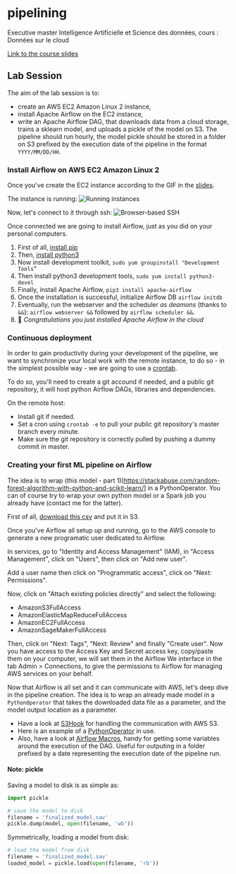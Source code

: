 # pipelining
Executive master Intelligence Artificielle et Science des données, cours : Données sur le cloud

[Link to the course slides](https://docs.google.com/presentation/d/1y02d8T-svCBt_LePXXv-q00uTskQCgrmHtUv6nTxF-Q/edit?usp=sharing)


## Lab Session 

The aim of the lab session is to:
- create an AWS EC2 Amazon Linux 2 instance,
- install Apache Airflow on the EC2 instance,
- write an Apache Airflow DAG, that downloads data from a cloud storage, trains a sklearn model, and uploads a pickle of the model on S3. The pipeline should run hourly, the model pickle should be stored in a folder on S3 prefixed by the execution date of the pipeline in the format `YYYY/MM/DD/HH`.


### Install Airflow on AWS EC2 Amazon Linux 2
Once you've create the EC2 instance according to the GIF in the [slides](https://docs.google.com/presentation/d/1y02d8T-svCBt_LePXXv-q00uTskQCgrmHtUv6nTxF-Q/edit?usp=sharing).

The instance is running:
![Running instances](https://github.com/faouzelfassi/pipelining/blob/master/doc/ec2_home.png?raw=true)

Now, let's connect to it through ssh:
![Browser-based SSH ](https://github.com/faouzelfassi/pipelining/blob/master/doc/ec2_ssh.png?raw=true)

Once connected we are going to install Airflow, just as you did on your personal computers.

1. First of all, [install pip](https://pip.pypa.io/en/stable/installing/)
1. Then, [install python3](https://aws.amazon.com/fr/premiumsupport/knowledge-center/ec2-linux-python3-boto3/)
1. Now install development toolkit, `sudo yum groupinstall "Development Tools”`
1. Then install python3 development tools, `sudo yum install python3-devel`
1. Finally, install Apache Airflow, `pip3 install apache-airflow`
1. Once the installation is successful, initialize Airflow DB `airflow initdb`
1. Eventually, run the webserver and the scheduler *as deamons* (thanks to `&&`): `airflow webserver &&` followed by `airflow scheduler &&`.
1. 🎉 *Congratulations you just installed Apache Airflow in the cloud*

### Continuous deployment
In order to gain productivity during your development of the pipeline, we want to synchronize your local work with the remote instance, to do so - in the simplest possible way - we are going to use a [crontab](https://doc.ubuntu-fr.org/cron).

To do so, you'll need to create a git accound if needed, and a public git repository, it will host python Airflow DAGs, libraries and dependencies.

On the remote host:
- Install git if needed.
- Set a cron using `crontab -e` to pull your public git repository's master branch every minute. 
- Make sure the git repository is correctly pulled by pushing a dummy commit in master.


### Creating your first ML pipeline on Airflow

The idea is to wrap (this model - part 1)[https://stackabuse.com/random-forest-algorithm-with-python-and-scikit-learn/] in a PythonOperator. You can of course try to wrap your own python model or a Spark job you already have (contact me for the latter).

First of all, [download this csv](https://drive.google.com/file/d/1mVmGNx6cbfvRHC_DvF12ZL3wGLSHD9f_/view) and put it in S3.

Once you've Airflow all setup up and running, go to the AWS console to generate a new programatic user dedicated to Airflow.

In services, go to "Identity and Access Management" (IAM), in "Access Management", click on "Users", then click on "Add new user".

Add a user name then click on "Programmatic access", click on "Next: Permissions".

Now, click on "Attach existing policies directly" and select the following:
- AmazonS3FullAccess
- AmazonElasticMapReduceFullAccess
- AmazonEC2FullAccess
- AmazonSageMakerFullAccess

Then, click on "Next: Tags", "Next: Review" and finally "Create user". 
Now you have access to the Access Key and Secret access key, copy/paste them on your computer, we will set them in the Airflow We interface in the tab Admin > Connections, to give the permissions to Airflow for managing AWS services on your behalf.

Now that Airflow is all set and it can communicate with AWS, let's deep dive in the pipeline creation.
The idea is to wrap an already made model in a `PythonOperator` that takes the downloaded data file as a parameter, and the model output location as a parameter.

- Have a look at [S3Hook](https://airflow.apache.org/docs/stable/_modules/airflow/hooks/S3_hook.html) for handling the communication with AWS S3.
- Here is an example of a [PythonOperator](https://airflow.apache.org/docs/stable/howto/operator/python.html) in use.
- Also, have a look at [Airflow Macros](https://airflow.apache.org/docs/stable/macros-ref.html#macros), handy for getting some variables around the execution of the DAG. Useful for outputing in a folder prefixed by a date representing the execution date of the pipeline run.


#### Note: pickle
Saving a model to disk is as simple as:

```python
import pickle

# save the model to disk
filename = 'finalized_model.sav'
pickle.dump(model, open(filename, 'wb'))
```

Symmetrically, loading a model from disk:

```python
# load the model from disk
filename = 'finalized_model.sav'
loaded_model = pickle.load(open(filename, 'rb'))
```


